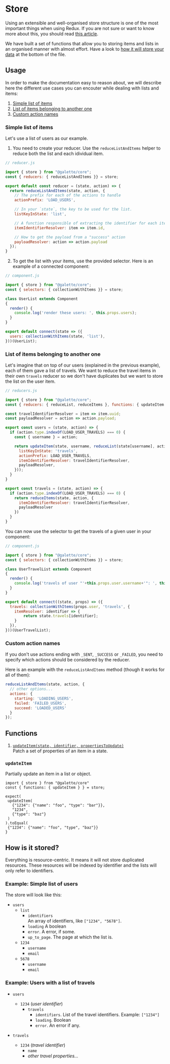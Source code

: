 # Store

Using an extensible and well-organised store structure is one of the most important things when using Redux. If you are
not sure or want to know more about this, you should read [this article](https://hackernoon.com/shape-your-redux-store-like-your-database-98faa4754fd5).

We have built a set of functions that allow you to storing items and lists in an organised manner with almost effort.
Have a look to [how it will store your data](#how-is-it-stored) at the bottom of the file.

## Usage

In order to make the documentation easy to reason about, we will describe here the different use cases you can encouter
while dealing with lists and items:

1. [Simple list of items](#simple-list-of-items)
1. [List of items belonging to another one](#list-of-items-belonging-to-another-one)
1. [Custom action names](#custom-action-names)

### Simple list of items

Let's use a list of users as our example.

1. You need to create your reducer. Use the `reduceListAndItems` helper to reduce both the list and each idividual item.

```javascript
// reducer.js

import { store } from "@galette/core";
const { reducers: { reduceListAndItems }} = store;

export default const reducer = (state, action) => {
  return reduceListAndItems(state, action, {
    // The prefix for each of the actions to handle
    actionPrefix: 'LOAD_USERS',

    // In your `state`, the key to be used for the list.
    listKeyInState: 'list',

    // A function responsible of extracting the identifier for each item
    itemIdentifierResolver: item => item.id,

    // How to get the payload from a "success" action
    payloadResolver: action => action.payload
  });
}
```

2. To get the list with your items, use the provided selector. Here is an example of a connected component:

```javascript
// component.js

import { store } from "@galette/core";
const { selectors: { collectionWithItems }} = store;

class UserList extends Component
{
  render() {
    console.log('render these users: ', this.props.users);
  }
}

export default connect(state => ({
  users: collectionWithItems(state, 'list'),
}))(UserList);
```

### List of items belonging to another one

Let's imagine that on top of our users (explained in the previous example), each
of them gave a list of travels. We want to reduce the travel items in their own
`travels` reducer so we don't have duplicates but we want to store the list on
the user item.

```javascript
// reducers.js

import { store } from "@galette/core";
const { reducers: { reduceList, reduceItems }, functions: { updateItem }} = store;

const travelIdentifierResolver = item => item.uuid;
const payloadResolver = action => action.payload;

export const users = (state, action) => {
  if (action.type.indexOf(LOAD_USER_TRAVELS) === 0) {
    const { username } = action;

    return updateItem(state, username, reduceList(state[username], action, {
      listKeyInState: 'travels',
      actionPrefix: LOAD_USER_TRAVELS,
      itemIdentifierResolver: travelIdentifierResolver,
      payloadResolver,
    }));
  }
}

export const travels = (state, action) => {
  if (action.type.indexOf(LOAD_USER_TRAVELS) === 0) {
    return reduceItems(state, action, {
      itemIdentifierResolver: travelIdentifierResolver,
      payloadResolver
    })
  }
}
```

You can now use the selector to get the travels of a given user in your component:
```javascript
// component.js

import { store } from "@galette/core";
const { selectors: { collectionWithItems }} = store;

class UserTravelList extends Component
{
  render() {
    console.log('travels of user "'+this.props.user.username+'": ', this.props.travels);
  }
}

export default connect((state, props) => ({
  travels: collectionWithItems(props.user, 'travels', {
    itemResolver: identifier => {
        return state.travels[identifier];
    }
  }),
}))(UserTravelList);
```

### Custom action names

If you don't use actions ending with `_SENT`, `_SUCCESS` or `_FAILED`, you need to specify which actions should be
considered by the reducer.

Here is an example with the `reduceListAndItems` method (though it works for all of them):
```javascript
reduceListAndItems(state, action, {
  // other options...
  actions: {
    starting: 'LOADING_USERS',
    failed: 'FAILED_USERS',
    succeed: 'LOADED_USERS'
  }
});
```

## Functions

1. [`updateItem(state, identifier, propertiesToUpdate)`](#updateitem)<br>
   Patch a set of properties of an item in a state.

### `updateItem`

Partially update an item in a list or object.

```
import { store } from "@galette/core"
const { functions: { updateItem } } = store;

expect(
 updateItem(
   {"1234": {"name": "foo", "type": "bar"}},
   "1234",
   {"type": "baz"}
 )
).toEqual(
 {"1234": {"name": "foo", "type", "baz"}}
}
```

## How is it stored?

Everything is resource-centric. It means it will not store duplicated resources. These resources will be indexed by
identifier and the lists will only refer to identifiers.

### Example: Simple list of users

The store will look like this:

- `users`
  - `list`
    - `identifiers` <br>
      An array of identifiers, like `["1234", "5678"]`.
    - `loading` A boolean
    - `error`. A error, if some.
    - `up_to_page`. The page at which the list is.
  - `1234`
    - `username`
    - `email`
  - `5678`
    - `username`
    - `email`

### Example: Users with a list of travels

- `users`
  - `1234` (_user identifier_)
    - `travels`
      - `identifiers`. List of the travel identifiers. Example: `["1234"]`
      - `loading`. Boolean
      - `error`. An error if any.

- `travels`
  - `1234` (_travel identifier_)
    - `name`
    - _other travel properties..._
